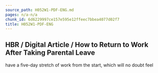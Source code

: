 ```yaml
---
source_path: H052W1-PDF-ENG.md
pages: n/a-n/a
chunk_id: 6d6229997ce157e595e12ffeec7bbea4077d02f7
title: H052W1-PDF-ENG
---
```

## HBR / Digital Article / How to Return to Work After Taking Parental Leave

have a ﬁve-day stretch of work from the start, which will no doubt feel
